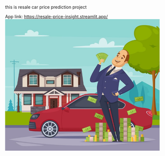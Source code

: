 this is resale car price prediction project

App link:  https://resale-price-insight.streamlit.app/
![Alt text](car1.jpg)
